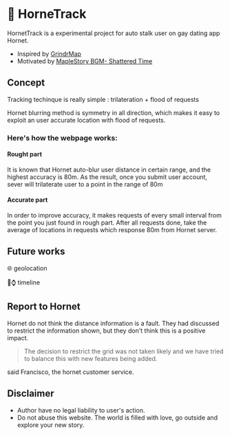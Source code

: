 # 🦋 HorneTrack

HornetTrack is a experimental project for auto stalk user on gay dating app Hornet.

- Inspired by [GrindrMap](https://grindrmap.neocities.org/)
- Motivated by [MapleStory BGM- Shattered Time ](https://www.youtube.com/watch?v=h_jJjw1TPyY)

## Concept
Tracking techinque is really simple : trilateration + flood of requests

Hornet blurring method is symmetry in all direction, which makes it easy to exploit an user accurate location with flood of requests.

### Here's how the webpage works:
#### Rought part
It is known that Hornet auto-blur user distance in certain range, and the highest accuracy is 80m. As the result, once you submit user account, sever will trilaterate user to a point in the range of 80m

#### Accurate part
In order to improve accuracy, it makes requests of every small interval from the point you just found in rough part.
After all requests done, take the average of locations in requests which response 80m from Hornet server.


## Future works
🌐 geolocation 

👣⌚ timeline

## Report to Hornet
Hornet do not think the distance information is a fault.
They had discussed to restrict the information shown, but they don't think this is a positive impact.

> The decision to restrict the grid was not taken likely and we have tried to balance this with new features being added.

said Francisco, the hornet customer service.


## Disclaimer 
- Author have no legal liability to user's action.
- Do not abuse this website. The world is filled with love, go outside and explore your new story.